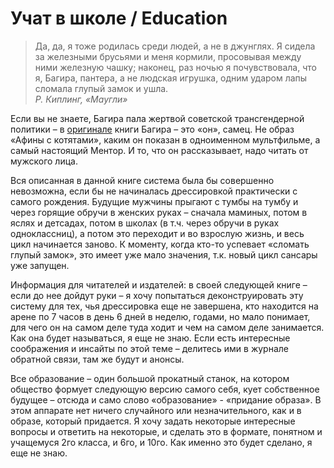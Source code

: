 # Учат в школе / Education

> Да, да, я тоже родилась среди людей, а не в джунглях. Я сидела за железными брусьями и меня кормили, просовывая между ними железную чашку; наконец, раз ночью я почувствовала, что я, Багира, пантера, а не людская игрушка, одним ударом лапы сломала глупый замок и ушла.<br>
_Р. Киплинг, «Маугли»_

Если вы не знаете, Багира пала жертвой советской трансгендерной политики – в [оригинале](http://www.gutenberg.org/files/35997/35997-h/35997-h.htm) книги Багира – это «он», самец. Не образ «Афины с котятами», каким он показан в одноименном мультфильме, а самый настоящий Ментор. И то, что он рассказывает, надо читать от мужского лица.

Вся описанная в данной книге система была бы совершенно невозможна, если бы не начиналась дрессировкой практически с самого рождения. Будущие мужчины прыгают с тумбы на тумбу и через горящие обручи в женских руках – сначала маминых, потом в яслях и детсадах, потом в школах (в т.ч. через обручи в руках одноклассниц), а потом это переходит и во взрослую жизнь, и весь цикл начинается заново. К моменту, когда кто-то успевает «сломать глупый замок», это имеет уже мало значения, т.к. новый цикл сансары уже запущен.

Информация для читателей и издателей: в своей следующей книге – если до нее дойдут руки – я хочу попытаться деконструировать эту систему для тех, чья дрессировка еще не завершена, кто находится на арене по 7 часов в день 6 дней в неделю, годами, но мало понимает, для чего он на самом деле туда ходит и чем на самом деле занимается. Как она будет называться, я еще не знаю. Если есть интересные соображения и инсайты по этой теме – делитесь ими в журнале обратной связи, там же будут и анонсы.

Все образование – один большой прокатный станок, на котором общество формует следующую версию самого себя, кует собственное будущее – отсюда и само слово «образование» - «придание образа». В этом аппарате нет ничего случайного или незначительного, как и в образе, который придается. Я хочу задать некоторые интересные вопросы и ответить на некоторые, и сделать это в формате, понятном и учащемуся 2го класса, и 6го, и 10го. Как именно это будет сделано, я еще не знаю.